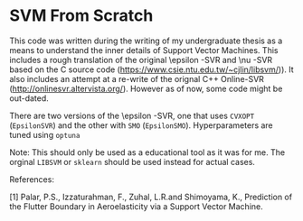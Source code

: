 # SVM From Scratch
This code was written during the writing of my undergraduate thesis as a means to understand the inner details of Support Vector Machines. This includes a rough translation of the original  \epsilon -SVR and \nu -SVR based on the C source code (https://www.csie.ntu.edu.tw/~cjlin/libsvm/)). It also includes an attempt at a re-write of the orignal C++ Online-SVR (http://onlinesvr.altervista.org/). However as of now, some code might be out-dated.

There are two versions of the \epsilon -SVR, one that uses `CVXOPT` (`EpsilonSVR`) and the other with `SMO` (`EpsilonSMO`). Hyperparameters are tuned using `optuna`


Note: This should only be used as a educational tool as it was for me. The orginal `LIBSVM` or `sklearn`  should be used instead for actual cases.

References:

[1] Palar, P.S., Izzaturahman, F., Zuhal, L.R.and Shimoyama, K., Prediction of the Flutter Boundary in Aeroelasticity via a Support Vector Machine.
